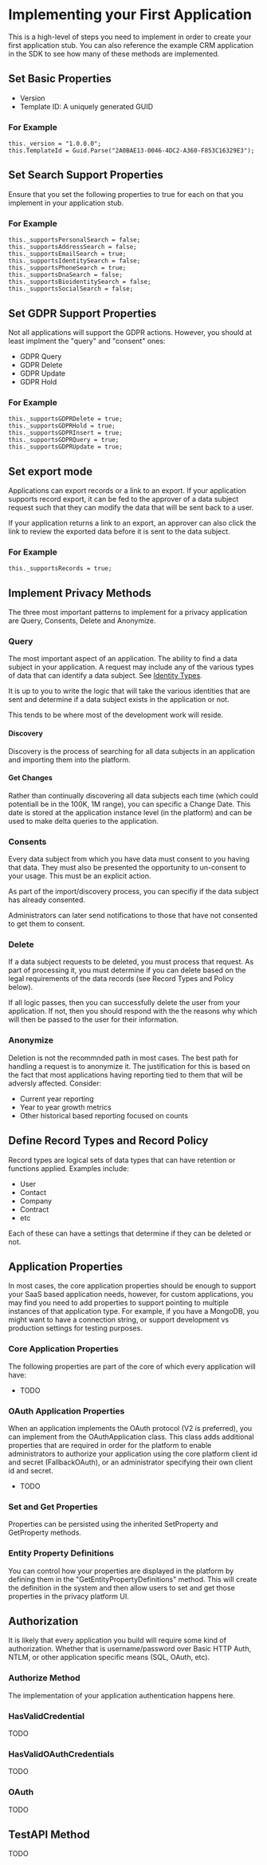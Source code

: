 # Implementing your First Application

This is a high-level of steps you need to implement in order to create your first application stub.  You can also reference the example CRM application in the SDK to see how many of these methods are implemented.

##  Set Basic Properties

-   Version
-   Template ID: A uniquely generated GUID

### For Example

```
this._version = "1.0.0.0";
this.TemplateId = Guid.Parse("2A0BAE13-0046-4DC2-A360-F853C16329E3");
```

##  Set Search Support Properties

Ensure that you set the following properties to true for each on that you implement in your application stub.

### For Example

```
this._supportsPersonalSearch = false;
this._supportsAddressSearch = false;
this._supportsEmailSearch = true;
this._supportsIdentitySearch = false;
this._supportsPhoneSearch = true;
this._supportsDnaSearch = false;
this._supportsBioidentitySearch = false;
this._supportsSocialSearch = false;
```

##  Set GDPR Support Properties

Not all applications will support the GDPR actions.  However, you should at least implment the "query" and "consent" ones:

-   GDPR Query
-   GDPR Delete
-   GDPR Update
-   GDPR Hold

### For Example

```
this._supportsGDPRDelete = true;
this._supportsGDPRHold = true;
this._supportsGDPRInsert = true;
this._supportsGDPRQuery = true;
this._supportsGDPRUpdate = true;
```

##  Set export mode

Applications can export records or a link to an export.  If your application supports record export, it can be fed to the approver of a data subject request such that they can modify the data that will be sent back to a user.  

If your application returns a link to an export, an approver can also click the link to review the exported data before it is sent to the data subject.

### For Example

```
this._supportsRecords = true;
```

##  Implement Privacy Methods

The three most important patterns to implement for a privacy application are Query, Consents, Delete and Anonymize.

### Query

The most important aspect of an application.  The ability to find a data subject in your application.  A request may include any of the various types of data that can identify a data subject.  See [Identity Types](IdentityTypes.md).

It is up to you to write the logic that will take the various identities that are sent and determine if a data subject exists in the application or not.

This tends to be where most of the development work will reside.

####    Discovery

Discovery is the process of searching for all data subjects in an application and importing them into the platform.

####    Get Changes

Rather than continually discovering all data subjects each time (which could potentiall be in the 100K, 1M range), you can specific a Change Date.  This date is stored at the application instance level (in the platform) and can be used to make delta queries to the application.

### Consents

Every data subject from which you have data must consent to you having that data.  They must also be presented the opportunity to un-consent to your usage.  This must be an explicit action.  

As part of the import/discovery process, you can specifiy if the data subject has already consented.  

Administrators can later send notifications to those that have not consented to get them to consent.

### Delete

If a data subject requests to be deleted, you must process that request.  As part of processing it, you must determine if you can delete based on the legal requirements of the data records (see Record Types and Policy below).

If all logic passes, then you can successfully delete the user from your application.  If not, then you should respond with the the reasons why which will then be passed to the user for their information.

### Anonymize

Deletion is not the recommnded path in most cases.  The best path for handling a request is to anonymize it.  The justification for this is based on the fact that most applications having reporting tied to them that will be adversly affected.  Consider:

-   Current year reporting
-   Year to year growth metrics
-   Other historical based reporting focused on counts

##  Define Record Types and Record Policy

Record types are logical sets of data types that can have retention or functions applied.  Examples include:

-   User
-   Contact
-   Company
-   Contract
-   etc

Each of these can have a settings that determine if they can be deleted or not.  

##  Application Properties

In most cases, the core application properties should be enough to support your SaaS based application needs, however, for custom applications, you may find you need to add properties to support pointing to multiple instances of that application type.  For example, if you have a MongoDB, you might want to have a connection string, or support development vs production settings for testing purposes.

### Core Application Properties

The following properties are part of the core of which every application will have:

-   TODO

### OAuth Application Properties

When an application implements the OAuth protocol (V2 is preferred), you can implement from the OAuthApplication class.  This class adds additional properties that are required in order for the platform to enable administrators to authorize your application using the core platform client id and secret (FallbackOAuth), or an administrator specifying their own client id and secret.

-   TODO

### Set and Get Properties

Properties can be persisted using the inherited SetProperty and GetProperty methods. 

### Entity Property Definitions

You can control how your properties are displayed in the platform by defining them in the "GetEntityPropertyDefinitions" method.  This will create the definition in the system and then allow users to set and get those properties in the privacy platform UI.

## Authorization

It is likely that every application you build will require some kind of authorization.  Whether that is username/password over Basic HTTP Auth, NTLM, or other application specific means (SQL, OAuth, etc).

### Authorize Method

The implementation of your application authentication happens here.  

### HasValidCredential

TODO

### HasValidOAuthCredentials

TODO

### OAuth

TODO

## TestAPI Method

TODO